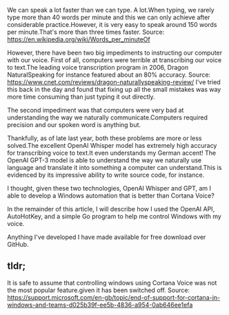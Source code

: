 
We can speak a lot faster than we can type. A lot.When typing, we rarely type more than 40 words per minute and this we can only achieve after considerable practice.However, it is very easy to speak around 150 words per minute.That's more than three times faster. Source: https://en.wikipedia.org/wiki/Words_per_minuteOf 

However, there have been two big impediments to instructing our computer with our voice. First of all, computers were terrible at transcribing our voice to text.The leading voice transcription program in 2006, Dragon NaturalSpeaking for instance featured about an 80% accuracy. Source: https://www.cnet.com/reviews/dragon-naturallyspeaking-review/ I've tried this back in the day and found that fixing up all the small mistakes was way more time consuming than just typing it out directly.  

The second impediment was that computers were very bad at understanding the way we naturally communicate.Computers required precision and our spoken word is anything but.

Thankfully, as of late last year, both these problems are more or less solved.The excellent OpenAI Whisper model has extremely high accuracy for transcribing voice to text.It even understands my German accent! The OpenAI GPT-3 model is able to understand the way we naturally use language and translate it into something a computer can understand.This is evidenced by its impressive ability to write source code, for instance.

I thought, given these two technologies, OpenAI Whisper and GPT, am I able to develop a Windows automation that is better than Cortana Voice?

In the remainder of this article, I will describe how I used the OpenAI API, AutoHotKey, and a simple Go program to help me control Windows with my voice.

Anything I've developed I have made available for free download over GitHub.

## tldr;




It is safe to assume that controlling windows using Cortana Voice was not the most popular feature.given it has been switched off. Source: https://support.microsoft.com/en-gb/topic/end-of-support-for-cortana-in-windows-and-teams-d025b39f-ee5b-4836-a954-0ab646ee1efa



